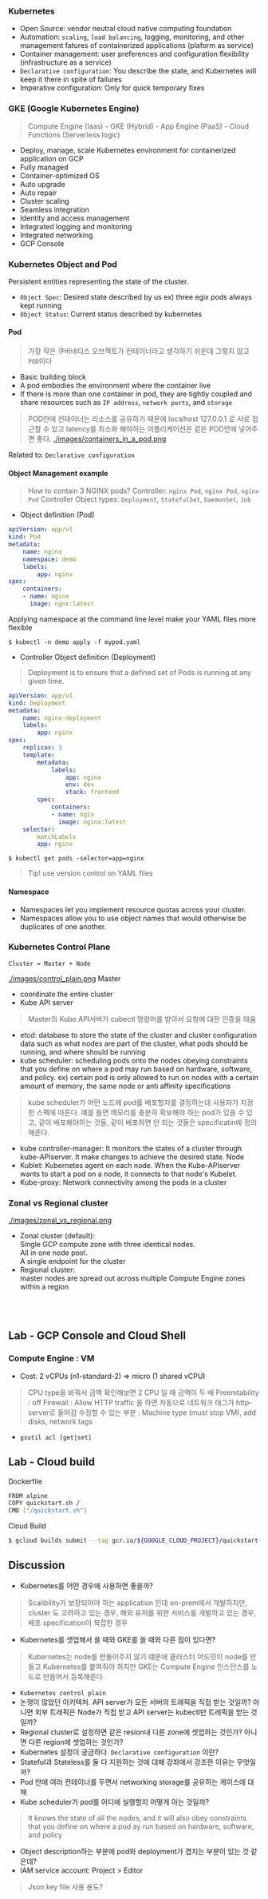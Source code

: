 ### Kubernetes
- Open Source: vendor neutral cloud native computing foundation
- Automation: `scaling`, `load balancing`, logging, monitoring, and other management fatures of containerized applications (plaform as service)
- Container management: user preferences and configuration flexibility (infrastructure as a service)
- `Declarative configuration`: You describe the state, and Kubernetes will keep it there in spite of failures
- Imperative configuration: Only for quick temporary fixes

### GKE (Google Kubernetes Engine)
> Compute Engine (Iaas) - GKE (Hybrid) - App Engine (PaaS) - Cloud Functions (Serverless logic)
- Deploy, manage, scale Kubernetes environment for containerized application on GCP
- Fully managed
- Container-optimized OS
- Auto upgrade
- Auto repair
- Cluster scaling
- Seamless integration
- Identity and access management
- Integrated logging and monitoring
- Integrated networking
- GCP Console

### Kubernetes Object and Pod
Persistent entities representing the state of the cluster.
- `Object Spec`: Desired state described by us ex) three egix pods always kept running
- `Object Status`: Current status described by kubernetes
#### Pod
> 가장 작은 쿠버네티스 오브젝트가 컨테이너라고 생각하기 쉬운데 그렇지 않고 `POD`이다
- Basic building block
- A pod embodies the environment where the container live
- If there is more than one container in pod, they are tightly coupled and share resources such as `IP address`, `network ports`, and `storage`
> POD안에 컨테이너는 리소스를 공유하기 때문에 localhost 127.0.0.1 로 서로 접근할 수 있고 latency를 최소화 해야하는 어플리케이션은 같은 POD안에 넣어주면 좋다.
[./images/containers_in_a_pod.png](./images/containers_in_a_pod.png)

Related to: `Declarative configuration`
#### Object Management example
> How to contain 3 NGINX pods?
> Controller: `nginx Pod`, `nginx Pod`, `nginx Pod`
> Controller Object types: `Deployment`, `StatefulSet`, `DaemonSet`, `Job`
- Object definition (Pod)
~~~yaml
apiVersion: app/v1
kind: Pod
metadata:
    name: nginx
    namespace: demo
    labels:
        app: nginx        
spec:
    containers:
    - name: nginx
      image: ngnx:latest
~~~
Applying namespace at the command line level make your YAML files more flexible
~~~
$ kubectl -n demo apply -f mypod.yaml
~~~

- Controller Object definition (Deployment)
> Deployment is to ensure that a defined set of Pods is running at any given time.
~~~yaml
apiVersion: app/v1
kind: Deployment
metadata:
    name: nginx-deployment
    labels:
        app: nginx
spec:
    replicas: 3
    template:
        metadata:
            labels:
                app: nginx
                env: dev
                stack: frontend
        spec:
            containers:
            - name: ngix
              image: nginx:latest
    selector:
        matchLabels
        app: nginx
~~~
~~~
$ kubectl get pods -selector=app=nginx
~~~
> Tip! use version control on YAML files

#### Namespace
- Namespaces let you implement resource quotas across your cluster.
- Namespaces allow you to use object names that would otherwise be duplicates of one another.

### Kubernetes Control Plane
~~~
Cluster = Master + Node
~~~
[./images/control_plain.png](./images/control_plain.png)
Master
- coordinate the entire cluster
- Kube API server
> Master의 Kube API서버가 cubectl 명령어를 받아서 요청에 대한 인증을 태움
- etcd: database to store the state of the cluster and cluster configuration data such as what nodes are part of the cluster, what pods should be running, and where should be running
- kube scheduler: scheduling pods onto the nodes obeying constraints that you define on where a pod may run based on hardware, software, and policy. ex) certain pod is only allowed to run on nodes with a certain amount of memory, the same node or anti affinity specifications
> kube scheduler가 어떤 노드에 pod를 배포할지를 결정하는데 사용자가 지정한 스펙에 따른다. 예를 들면 메모리를 충분히 확보해야 하는 pod가 있을 수 있고, 같이 배포해야하는 것들, 같이 배포하면 안 되는 것들은 specificatin에 정의해준다.
- kube controller-manager: It monitors the states of a cluster through kube-APIserver. It make changes to achieve the desired state.
Node
- Kublet: Kubernetes agent on each node. When the Kube-APIserver wants to start a pod on a node, it connects to that node's Kubelet.
- Kube-proxy: Network connectivity among the pods in a cluster

### Zonal vs Regional cluster
[./images/zonal_vs_regional.png](./images/zonal_vs_regional.png)
- Zonal cluster (default): <br>
Single GCP compute zone with three identical nodes. <br>
All in one node pool.<br>
A single endpoint for the cluster<br>
- Regional cluster: <br>
master nodes are spread out across multiple Compute Engine zones within a region<br>
<br>
<br>

## Lab - GCP Console and Cloud Shell
### Compute Engine : VM
- Cost: 2 vCPUs (n1-standard-2) => micro (1 shared vCPU)
> CPU type을 바꿔서 금액 확인해보면 2 CPU 일 때 금액이 두 배
> Preemtability : off
> Firewall : Allow HTTP traffic 을 하면 자동으로 네트워크 태그가 http-server로 들어감
> 수정할 수 있는 부분 : Machine type (must stop VM), add disks, network tags
- `gsutil acl [get|set]`

## Lab - Cloud build
Dockerfile
~~~bash
FROM alpine
COPY quickstart.sh /
CMD ["/quickstart.sh"]
~~~
Cloud Build
~~~bash
$ gcloud builds submit --tag gcr.io/${GOOGLE_CLOUD_PROJECT}/quickstart-image .
~~~

## Discussion
- Kubernetes를 어떤 경우에 사용하면 좋을까?
> Scalibility가 보장되어야 하는 application 인데 on-prem에서 개발하지만, cluster 도 고려하고 있는 경우, 해외 유저를 위한 서비스를 개발하고 있는 경우, 배포 specification이 복잡한 경우
- Kubernetes를 셋업해서 쓸 때와 GKE를 쓸 때와 다른 점이 있다면?
> Kubernetes는 node를 만들어주지 않기 떄문에 클러스터 어드민이 node를 만들고 Kubernetes를 붙여줘야 하지만 GKE는 Compute Engine 인스턴스를 노드로 만들어서 등록해준다.
- `Kubernetes control plain`
- 논쟁이 많았던 아키텍처. API server가 모든 서버의 트래픽을 직접 받는 것일까? 아니면 외부 트래픽은 Node가 직접 받고 API server는 kubectl만 트래픽을 받는 것일까?
- Regional cluster로 설정하면 같은 resion내 다른 zone에 셋업하는 것인가? 아니면 다른 region에 셋업하는 것인가?
- Kubernetes 설정이 궁금하다. `Declarative configuration` 이란?
- Stateful과 Stateless를 둘 다 지원하는 것에 대해 강좌에서 강조한 이유는 무엇일까?
- Pod 안에 여러 컨테이너를 두면서 networking storage를 공유하는 케이스에 대해
- Kube scheduler가 pod를 어디에 실행할지 어떻게 아는 것일까? 
> It knows the state of all the nodes, and it will also obey constraints that you define on where a pod ay run based on hardware, software, and policy
- Object description하는 부분에 pod와 deployment가 겹치는 부분이 있는 것 같은데?
- IAM service account: Project > Editor
> Json key file 사용 용도?